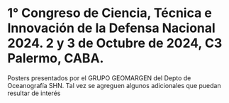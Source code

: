# 1° Congreso de Ciencia, Técnica e Innovación de la Defensa Nacional 2024. 2 y 3 de Octubre de 2024, C3 Palermo, CABA.

Posters presentados por el GRUPO GEOMARGEN del Depto de Oceanografía SHN. Tal vez se agreguen algunos adicionales que puedan resultar de interés
